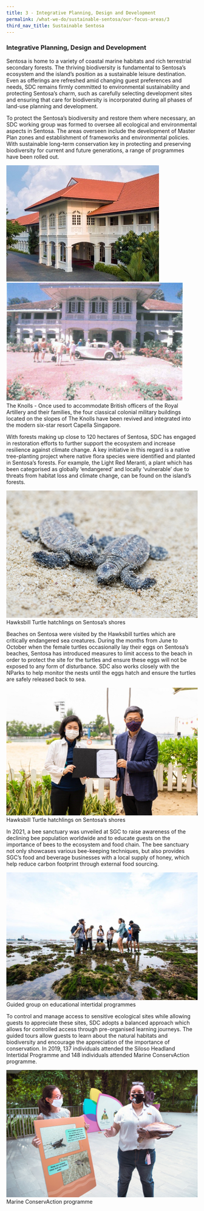 ```yaml
---
title: 3 - Integrative Planning, Design and Development
permalink: /what-we-do/sustainable-sentosa/our-focus-areas/3
third_nav_title: Sustainable Sentosa
---
```

### **Integrative Planning, Design and Development**
		
Sentosa is home to a variety of coastal marine habitats and rich terrestrial secondary forests. The thriving biodiversity is fundamental to Sentosa’s ecosystem and the island’s position as a sustainable leisure destination. Even as offerings are refreshed amid changing guest preferences and needs, SDC remains firmly committed to environmental sustainability and protecting Sentosa’s charm, such as carefully selecting development sites and ensuring that care for biodiversity is incorporated during all phases of land-use planning and development. 

To protect the Sentosa’s biodiversity and restore them where necessary, an SDC working group was formed to oversee all ecological and environmental aspects in Sentosa. The areas overseen include the development of Master Plan zones and establishment of frameworks and environmental policies. With sustainable long-term conservation key in protecting and preserving biodiversity for current and future generations, a range of programmes have been rolled out.

<div class="row">
	<div class="col is-6">
		<figure style="margin:0;">
		<img src="/images/what-we-do/sustainable-sentosa/knolls-new.jpg" alt="Image of Knolls now"/>	
			<figcaption></figcaption>
		</figure>
	</div>
	<div class="col is-6">
		<figure style="margin:0;">
<img src="/images/what-we-do/sustainable-sentosa/knolls-old.jpg" alt="Image of Knolls then"/>
			<figcaption></figcaption>
		</figure>
	</div>
</div>
<figcaption>The Knolls - Once used to accommodate British officers of the Royal Artillery and their families, the four classical colonial military buildings located on the slopes of The Knolls have been revived and integrated into the modern six-star resort Capella Singapore.</figcaption>

With forests making up close to 120 hectares of Sentosa, SDC has engaged in restoration efforts to further support the ecosystem and increase resilience against climate change. A key initiative in this regard is a native tree-planting project where native flora species were identified and planted in Sentosa’s forests. For example, the Light Red Meranti, a plant which has been categorised as globally ‘endangered’ and locally ‘vulnerable’ due to threats from habitat loss and climate change, can be found on the island’s forests. 

<img src="/images/what-we-do/sustainable-sentosa/hatchlings.jpg" alt="Image of MOU"/>
<figcaption>Hawksbill Turtle hatchlings on Sentosa’s shores</figcaption>

Beaches on Sentosa were visited by the Hawksbill turtles which are critically endangered sea creatures. During the months from June to October when the female turtles occasionally lay their eggs on Sentosa’s beaches, Sentosa has introduced measures to limit access to the beach in order to protect the site for the turtles and ensure these eggs will not be exposed to any form of disturbance. SDC also works closely with the NParks to help monitor the nests until the eggs hatch and ensure the turtles are safely released back to sea.

<img src="/images/what-we-do/sustainable-sentosa/mou.jpg" alt="Image of MOU"/>
<figcaption>Hawksbill Turtle hatchlings on Sentosa’s shores</figcaption>

In 2021, a bee sanctuary was unveiled at SGC to raise awareness of the declining bee population worldwide and to educate guests on the importance of bees to the ecosystem and food chain. The bee sanctuary not only showcases various bee-keeping techniques, but also provides SGC’s food and beverage businesses with a local supply of honey, which help reduce carbon footprint through external food sourcing.

<img src="/images/what-we-do/sustainable-sentosa/SHIP.jpg" alt="Image of MOU"/>
<figcaption>Guided group on educational intertidal programmes </figcaption>

To control and manage access to sensitive ecological sites while allowing guests to appreciate these sites, SDC adopts a balanced approach which allows for controlled access through pre-organised learning journeys. The guided tours allow guests to learn about the natural habitats and biodiversity and encourage the appreciation of the importance of conservation. In 2019, 137 individuals attended the Siloso Headland Intertidal Programme and 148 individuals attended Marine ConservAction programme.

<img src="/images/what-we-do/sustainable-sentosa/conservaction.jpeg" alt="Image of Marine ConservAction"/>
<figcaption>Marine ConservAction programme </figcaption>